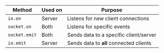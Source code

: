| Method        | Used on | Purpose                                 |
| ------------- | ------- | --------------------------------------- |
| `io.on`       | Server  | Listens for new client connections      |
| `socket.on`   | Both    | Listens for specific events             |
| `socket.emit` | Both    | Sends data to a specific client/server  |
| `io.emit`     | Server  | Sends data to **all** connected clients |

